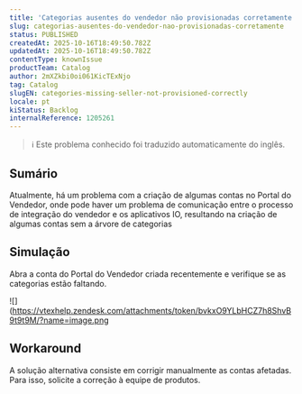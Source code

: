 ```yaml
---
title: 'Categorias ausentes do vendedor não provisionadas corretamente'
slug: categorias-ausentes-do-vendedor-nao-provisionadas-corretamente
status: PUBLISHED
createdAt: 2025-10-16T18:49:50.782Z
updatedAt: 2025-10-16T18:49:50.782Z
contentType: knownIssue
productTeam: Catalog
author: 2mXZkbi0oi061KicTExNjo
tag: Catalog
slugEN: categories-missing-seller-not-provisioned-correctly
locale: pt
kiStatus: Backlog
internalReference: 1205261
---
```


>ℹ️ Este problema conhecido foi traduzido automaticamente do inglês.

## Sumário


Atualmente, há um problema com a criação de algumas contas no Portal do Vendedor, onde pode haver um problema de comunicação entre o processo de integração do vendedor e os aplicativos IO, resultando na criação de algumas contas sem a árvore de categorias
## Simulação


Abra a conta do Portal do Vendedor criada recentemente e verifique se as categorias estão faltando.

 ![](https://vtexhelp.zendesk.com/attachments/token/bvkxO9YLbHCZ7h8ShvB9t9t9M/?name=image.png
## Workaround


A solução alternativa consiste em corrigir manualmente as contas afetadas. Para isso, solicite a correção à equipe de produtos.



